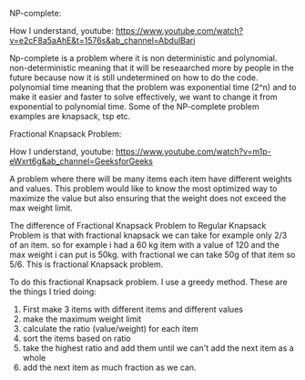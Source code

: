 NP-complete:

How I understand, 
youtube: https://www.youtube.com/watch?v=e2cF8a5aAhE&t=1576s&ab_channel=AbdulBari

Np-complete is a problem where it is non deterministic and polynomial. non-deterministic meaning that it will be reseaarched more by people in the future because now it is still undetermined on how to do the code. polynomial time meaning that the problem was exponential time (2^n) and to make it easier and faster to solve effectively, we want to change it from exponential to polynomial time. Some of the NP-complete problem examples are knapsack, tsp etc.

Fractional Knapsack Problem:

How I understand, youtube: https://www.youtube.com/watch?v=m1p-eWxrt6g&ab_channel=GeeksforGeeks

A problem where there will be many items each item have different weights and values. This problem would like to know the most optimized way to maximize the value but also ensuring that the weight does not exceed the max weight limit.

The difference of Fractional Knapsack Problem to Regular Knapsack Problem is that with fractional knapsack we can take for example only 2/3 of an item. so for example i had a 60 kg item with a value of 120 and the max weight i can put is 50kg. with fractional we can take 50g of that item so 5/6. This is fractional Knapsack problem.

To do  this fractional Knapsack problem. I use a greedy method. These are the things I tried doing:
1. First make 3 items with different items and different values
2. make the maximum weight limit
3. calculate the ratio (value/weight) for each item
4. sort the items based on ratio
5. take the highest ratio and add them until we can't add the next item as a whole
6. add the next item as much fraction as we can.